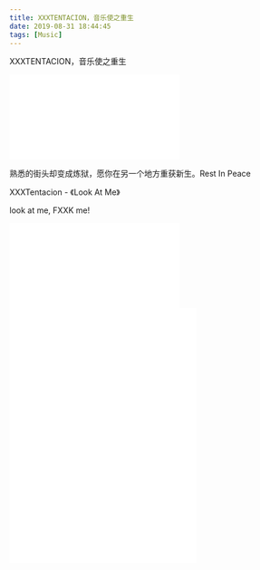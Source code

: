 ```yaml
---
title: XXXTENTACION，音乐使之重生
date: 2019-08-31 18:44:45
tags: [Music]
---
```


XXXTENTACION，音乐使之重生
<!--more-->

<iframe class='bilibili' src="//player.bilibili.com/player.html?aid=56015687&cid=97913257&page=1&high_quality=1" scrolling="no" border="0" frameborder="no" framespacing="0" allowfullscreen="true"> </iframe>

熟悉的街头却变成炼狱，愿你在另一个地方重获新生。Rest In Peace

XXXTentacion - 《Look At Me》

look at me, FXXK me!

<iframe class='bilibili' src="//player.bilibili.com/player.html?aid=19563684&cid=31901784&page=1&high_quality=1" scrolling="no" border="0" frameborder="no" framespacing="0" allowfullscreen="true"> </iframe>


<iframe frameborder="no" border="0" marginwidth="0" marginheight="0" width=330 height=450 src="//music.163.com/outchain/player?type=0&id=2966459451&auto=1&height=430"></iframe>




